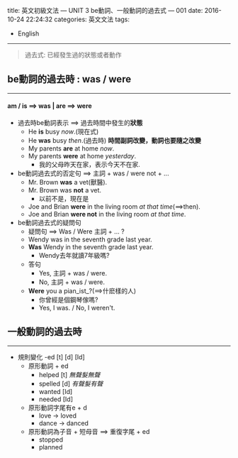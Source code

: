 title: 英文初級文法 — UNIT 3 be動詞、一般動詞的過去式 — 001 
date: 2016-10-24 22:24:32
categories: 英文文法 
tags:
- English 

---
> 過去式: 已經發生過的狀態或者動作 

<!--more-->

## be動詞的過去時 : was / were
---

#### am / is ==> was | are ==> were
- 過去時be動詞表示 ==> 過去時間中發生的**狀態** 
    - He **is** busy _now_.(現在式)
    - He **was** busy _then_.(過去時)
     **時間副詞改變，動詞也要隨之改變**
    - My parents **are** at home _now_.
    - My parents **were** at home _yesterday_.
        - 我的父母昨天在家，表示今天不在家.
- be動詞過去式的否定句 ==> 主詞 + was / were not + ...
    - Mr. Brown **was** a vet(獸醫). 
    - Mr. Brown was **not** a vet.
        - 以前不是，現在是
    - Joe and Brian **were** in the living room _at that time_(==>then).
    - Joe and Brian **were not** in the living room _at that time_.
- be動詞過去式的疑問句 
    - 疑問句 ==> Was / Were 主詞 + ... ?
    - Wendy was in the seventh grade last year.
    - **Was** Wendy in the seventh grade last year.
        - Wendy去年就讀7年級嗎?
    - 答句
        - Yes, 主詞 + was / were.
        - No, 主詞 + was / were.
    - **Were** you a pian_ist_?(==>什麽樣的人)
        - 你曾經是個鋼琴傢嗎?
        - Yes, I was. / No, I weren't.

## 一般動詞的過去時
---

- 規則變化 -ed [t] [d] [Id]
    - 原形動詞 + ed
        - helped [t] _無聲髮無聲_
        - spelled [d] _有聲髮有聲_
        - wanted [Id]
        - needed [Id] 
    - 原形動詞字尾有e + d
        - love -> loved
        - dance -> danced
    - 原形動詞為子音 + 短母音 ==> 重復字尾 + ed
        - stopped
        - planned


















































